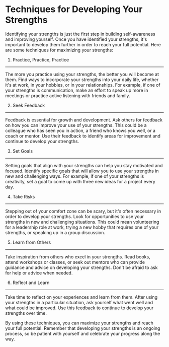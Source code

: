 Techniques for Developing Your Strengths
==============================================================================

Identifying your strengths is just the first step in building self-awareness and improving yourself. Once you have identified your strengths, it's important to develop them further in order to reach your full potential. Here are some techniques for maximizing your strengths:

1. Practice, Practice, Practice
-------------------------------

The more you practice using your strengths, the better you will become at them. Find ways to incorporate your strengths into your daily life, whether it's at work, in your hobbies, or in your relationships. For example, if one of your strengths is communication, make an effort to speak up more in meetings or practice active listening with friends and family.

2. Seek Feedback
----------------

Feedback is essential for growth and development. Ask others for feedback on how you can improve your use of your strengths. This could be a colleague who has seen you in action, a friend who knows you well, or a coach or mentor. Use their feedback to identify areas for improvement and continue to develop your strengths.

3. Set Goals
------------

Setting goals that align with your strengths can help you stay motivated and focused. Identify specific goals that will allow you to use your strengths in new and challenging ways. For example, if one of your strengths is creativity, set a goal to come up with three new ideas for a project every day.

4. Take Risks
-------------

Stepping out of your comfort zone can be scary, but it's often necessary in order to develop your strengths. Look for opportunities to use your strengths in new and challenging situations. This could mean volunteering for a leadership role at work, trying a new hobby that requires one of your strengths, or speaking up in a group discussion.

5. Learn from Others
--------------------

Take inspiration from others who excel in your strengths. Read books, attend workshops or classes, or seek out mentors who can provide guidance and advice on developing your strengths. Don't be afraid to ask for help or advice when needed.

6. Reflect and Learn
--------------------

Take time to reflect on your experiences and learn from them. After using your strengths in a particular situation, ask yourself what went well and what could be improved. Use this feedback to continue to develop your strengths over time.

By using these techniques, you can maximize your strengths and reach your full potential. Remember that developing your strengths is an ongoing process, so be patient with yourself and celebrate your progress along the way.
